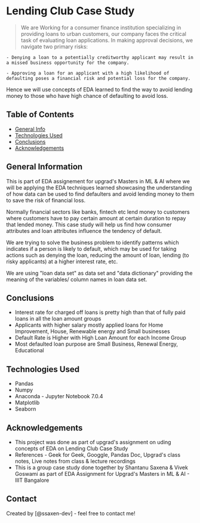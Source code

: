 # Lending Club Case Study
> We are Working for a consumer finance institution specializing in providing loans to urban customers, our company faces the critical task of evaluating loan applications. In making approval decisions, we navigate two primary risks:

	- Denying a loan to a potentially creditworthy applicant may result in a missed business opportunity for the company.

	- Approving a loan for an applicant with a high likelihood of defaulting poses a financial risk and potential loss for the company.

Hence we will use concepts of EDA learned to find the way to avoid lending money to those who have high chance of defaulting to avoid loss.


## Table of Contents
* [General Info](#general-information)
* [Technologies Used](#technologies-used)
* [Conclusions](#conclusions)
* [Acknowledgements](#acknowledgements)

<!-- You can include any other section that is pertinent to your problem -->

## General Information

  This is part of EDA assignement for upgrad's Masters in ML & AI where we will be applying the EDA techniques learned showcasing the understanding of how data can be used to find defaulters and avoid lending money to them to save the risk of financial loss.

  Normally financial sectors like banks, fintech etc lend money to customers where customers have to pay certain amount at certain duration to repay that lended money. This case study will help us find how consumer attributes and loan attributes influence the tendency of default.

  We are trying to solve the business problem to identify patterns which indicates if a person is likely to default, which may be used for taking actions such as denying the loan, reducing the amount of loan, lending (to risky applicants) at a higher interest rate, etc.	

  We are using "loan data set" as data set and "data dictionary" providing the meaning of the variables/ column names in loan data set.

<!-- You don't have to answer all the questions - just the ones relevant to your project. -->

## Conclusions
- Interest rate for charged off loans is pretty high than that of fully paid loans in all the loan amount groups
- Applicants with higher salary mostly applied loans for Home Improvement, House, Renewable energy and Small businesses
- Default Rate is Higher with High Loan Amount for each Income Group
- Most defaulted loan purpose are Small Business, Renewal Energy, Educational

<!-- You don't have to answer all the questions - just the ones relevant to your project. -->


## Technologies Used
- Pandas
- Numpy
- Anaconda - Jupyter Notebook 7.0.4
- Matplotlib
- Seaborn

<!-- As the libraries versions keep on changing, it is recommended to mention the version of library used in this project -->

## Acknowledgements

- This project was done as part of upgrad's assignment on uding concepts of EDA on Lending Club Case Study
- References - Geek for Geek, Googgle, Pandas Doc, Upgrad's class notes, Live notes from class & lecture recordings
- This is a group case study done together by Shantanu Saxena & Vivek Goswami as part of EDA Assignment for Upgrad's Masters in ML & AI - IIIT Bangalore


## Contact
Created by [@ssaxen-dev] - feel free to contact me!


<!-- Optional -->
<!-- ## License -->
<!-- This project is open source and available under the [... License](). -->

<!-- You don't have to include all sections - just the one's relevant to your project -->